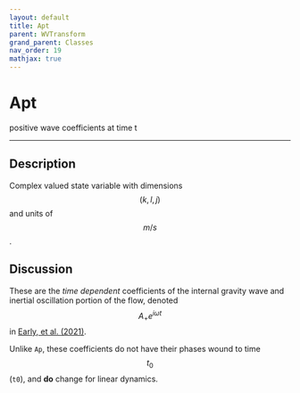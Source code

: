 ```yaml
---
layout: default
title: Apt
parent: WVTransform
grand_parent: Classes
nav_order: 19
mathjax: true
---
```


#  Apt

positive wave coefficients at time t


---

## Description
Complex valued state variable with dimensions $$(k,l,j)$$ and units of $$m/s$$.

## Discussion

These are the *time dependent* coefficients of the internal gravity wave and inertial oscillation portion of the flow, denoted  $$A_+ e^{i \omega t} $$ in [Early, et al. (2021)](https://doi.org/10.1017/jfm.2020.995).

Unlike `Ap`, these coefficients do not have their phases wound to time $$t_0$$ (`t0`), and **do** change for linear dynamics.

